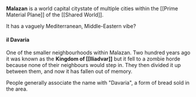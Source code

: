 **Malazan** is a world capital citystate of multiple cities within the [[Prime Material Plane]] of the [[Shared World]].

It has a vaguely Mediterranean, Middle-Eastern vibe?


#### il Davaria

One of the smaller neighbourhoods within Malazan. Two hundred years ago it was known as the **Kingdom of [[Iliadvar]]** but it fell to a zombie horde because none of their neighbours would step in. They then divided it up between them, and now it has fallen out of memory.

People generally associate the name with "Davaria", a form of bread sold in the area.
